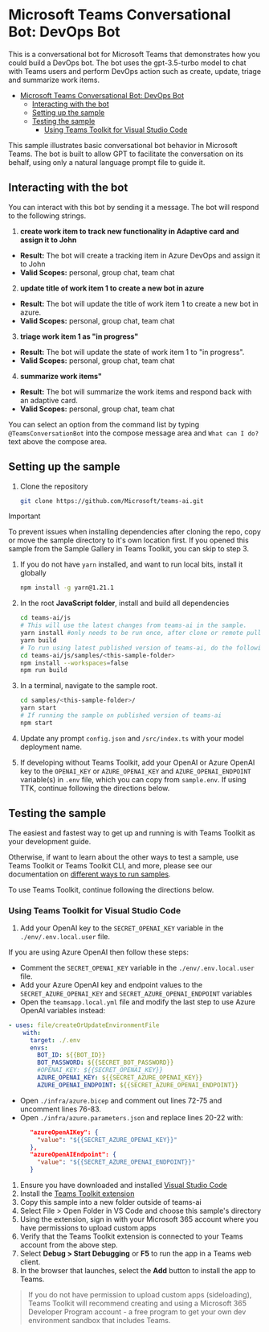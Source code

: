 # Microsoft Teams Conversational Bot: DevOps Bot

This is a conversational bot for Microsoft Teams that demonstrates how you could build a DevOps bot. The bot uses the gpt-3.5-turbo model to chat with Teams users and perform DevOps action such as create, update, triage and summarize work items.

<!-- @import "[TOC]" {cmd="toc" depthFrom=1 depthTo=6 orderedList=false} -->

<!-- code_chunk_output -->

- [Microsoft Teams Conversational Bot: DevOps Bot](#microsoft-teams-conversational-bot-devops-bot)
    - [Interacting with the bot](#interacting-with-the-bot)
    - [Setting up the sample](#setting-up-the-sample)
    - [Testing the sample](#testing-the-sample)
        - [Using Teams Toolkit for Visual Studio Code](#using-teams-toolkit-for-visual-studio-code)

<!-- /code_chunk_output -->

This sample illustrates basic conversational bot behavior in Microsoft Teams. The bot is built to allow GPT to facilitate the conversation on its behalf, using only a natural language prompt file to guide it.

## Interacting with the bot

You can interact with this bot by sending it a message. The bot will respond to the following strings.

1. **create work item to track new functionality in Adaptive card and assign it to John**

- **Result:** The bot will create a tracking item in Azure DevOps and assign it to John
- **Valid Scopes:** personal, group chat, team chat

2. **update title of work item 1 to create a new bot in azure**

- **Result:** The bot will update the title of work item 1 to create a new bot in azure.
- **Valid Scopes:** personal, group chat, team chat

3. **triage work item 1 as "in progress"**

- **Result:** The bot will update the state of work item 1 to "in progress".
- **Valid Scopes:** personal, group chat, team chat

4. **summarize work items"**

- **Result:** The bot will summarize the work items and respond back with an adaptive card.
- **Valid Scopes:** personal, group chat, team chat

You can select an option from the command list by typing `@TeamsConversationBot` into the compose message area and `What can I do?` text above the compose area.

## Setting up the sample

1. Clone the repository

    ```bash
    git clone https://github.com/Microsoft/teams-ai.git
    ```

> [!IMPORTANT]
> To prevent issues when installing dependencies after cloning the repo, copy or move the sample directory to it's own location first.
> If you opened this sample from the Sample Gallery in Teams Toolkit, you can skip to step 3.

1. If you do not have `yarn` installed, and want to run local bits, install it globally

    ```bash
    npm install -g yarn@1.21.1
    ```

1. In the root **JavaScript folder**, install and build all dependencies

    ```bash
    cd teams-ai/js
    # This will use the latest changes from teams-ai in the sample.
    yarn install #only needs to be run once, after clone or remote pull
    yarn build
    # To run using latest published version of teams-ai, do the following instead:
    cd teams-ai/js/samples/<this-sample-folder>
    npm install --workspaces=false
    npm run build
    ```

1. In a terminal, navigate to the sample root.

    ```bash
    cd samples/<this-sample-folder>/
    yarn start
    # If running the sample on published version of teams-ai
    npm start
    ```

1. Update any prompt `config.json` and `/src/index.ts` with your model deployment name.

1. If developing without Teams Toolkit, add your OpenAI or Azure OpenAI key to the `OPENAI_KEY` or `AZURE_OPENAI_KEY` and `AZURE_OPENAI_ENDPOINT` variable(s) in `.env` file, which you can copy from `sample.env`. If using TTK, continue following the directions below.

## Testing the sample

The easiest and fastest way to get up and running is with Teams Toolkit as your development guide.

Otherwise, if want to learn about the other ways to test a sample, use Teams Toolkit or Teams Toolkit CLI, and more, please see our documentation on [different ways to run samples](https://github.com/microsoft/teams-ai/tree/main/getting-started/OTHER#different-ways-to-run-the-samples).

To use Teams Toolkit, continue following the directions below.

### Using Teams Toolkit for Visual Studio Code

1. Add your OpenAI key to the `SECRET_OPENAI_KEY` variable in the `./env/.env.local.user` file.

If you are using Azure OpenAI then follow these steps:

- Comment the `SECRET_OPENAI_KEY` variable in the `./env/.env.local.user` file.
- Add your Azure OpenAI key and endpoint values to the `SECRET_AZURE_OPENAI_KEY` and `SECRET_AZURE_OPENAI_ENDPOINT` variables
- Open the `teamsapp.local.yml` file and modify the last step to use Azure OpenAI variables instead:

```yml
- uses: file/createOrUpdateEnvironmentFile
    with:
      target: ./.env
      envs:
        BOT_ID: ${{BOT_ID}}
        BOT_PASSWORD: ${{SECRET_BOT_PASSWORD}}
        #OPENAI_KEY: ${{SECRET_OPENAI_KEY}}
        AZURE_OPENAI_KEY: ${{SECRET_AZURE_OPENAI_KEY}}
        AZURE_OPENAI_ENDPOINT: ${{SECRET_AZURE_OPENAI_ENDPOINT}}
```

- Open `./infra/azure.bicep` and comment out lines 72-75 and uncomment lines 76-83.
- Open `./infra/azure.parameters.json` and replace lines 20-22 with:

```json
      "azureOpenAIKey": {
        "value": "${{SECRET_AZURE_OPENAI_KEY}}"
      },
      "azureOpenAIEndpoint": {
        "value": "${{SECRET_AZURE_OPENAI_ENDPOINT}}"
      }
```

1. Ensure you have downloaded and installed [Visual Studio Code](https://code.visualstudio.com/docs/setup/setup-overview)
1. Install the [Teams Toolkit extension](https://marketplace.visualstudio.com/items?itemName=TeamsDevApp.ms-teams-vscode-extension)
1. Copy this sample into a new folder outside of teams-ai
1. Select File > Open Folder in VS Code and choose this sample's directory
1. Using the extension, sign in with your Microsoft 365 account where you have permissions to upload custom apps
1. Verify that the Teams Toolkit extension is connected to your Teams account from the above step.
1. Select **Debug > Start Debugging** or **F5** to run the app in a Teams web client.
1. In the browser that launches, select the **Add** button to install the app to Teams.

> If you do not have permission to upload custom apps (sideloading), Teams Toolkit will recommend creating and using a Microsoft 365 Developer Program account - a free program to get your own dev environment sandbox that includes Teams.
